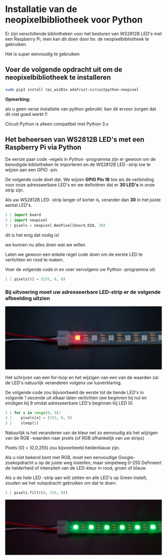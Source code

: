 # Installatie van de neopixelbibliotheek voor Python

Er zijn verschillende bibliotheken voor het besturen van WS2812B LED's met een Raspberry Pi, men kan dit doen door bv. de neopixelbibliotheek te gebruiken.

Het is super eenvoudig te gebruiken

## Voer de volgende opdracht uit om de neopixelbibliotheek te installeren

```bash
sudo pip3 install rpi_ws281x adafruit-circuitpython-neopixel
```

**Opmerking:**

als u geen verse installatie van python gebruikt.
kan dit ervoor zorgen dat dit niet goed werkt !!

Circuit Python is alleen compatibel met Python 3.x

## Het beheersen van WS2812B LED's met een Raspberry Pi via Python

De eerste paar code -regels in  Python -programma zijn er gewoon om de benodigde bibliotheken te importeren en de WS2812B LED -strip toe te wijzen aan een GPIO -pin.

De volgende code doet dat.
We wijzen **GPIO Pin 18** toe als de verbinding voor onze adresseerbare LED's en we definiëren dat er **30 LED's** in onze strip zijn.

Als uw WS2812B LED -strip langer of korter is, verander dan **30** in het juiste aantal LED's.

```python
1 | import board
2 | import neopixel
3 | pixels = neopixel.NeoPixel(board.D18, 30)
```

dit is het enig dat nodig is!

we kunnen nu alles doen wat we willen.

Laten we gewoon een enkele regel code doen om de eerste LED te verlichten en rood te maken.

Voer de volgende code in en voer vervolgens uw Python -programma uit:

```python
1 | pixels[0] = (255, 0, 0)
```

### Bij uitvoering moet uw adresseerbare LED-strip er de volgende afbeelding uitzien

![ledstrip rood.jpg](<pi led configuraties/ledstrip rood.jpg>)

Het schrijven van een for-loop en het wijzigen van een van de waarden zal de LED's natuurlijk veranderen volgens uw lusverklaring.

 De volgende code zou bijvoorbeeld de eerste tot de tiende LED's in volgorde 1 seconde uit elkaar laten verlichten (we beginnen bij nul en eindigen bij 9 omdat adresseerbare LED's beginnen bij LED 0).

```python
1 | for x in range(0, 9):
2 |    pixels[x] = (255, 0, 0)
3 |    sleep(1)
```

Natuurlijk is het veranderen van de kleur net zo eenvoudig als het wijzigen van de RGB -waarden naar pixels (of RGB afhankelijk van uw strips)

Pixels [0] = (0,0,255) zou bijvoorbeeld helderblauw zijn.

 Als u niet bekend bent met RGB, moet een eenvoudige Google-zoekopdracht u op de juiste weg instellen, maar simpelweg 0-255 Definieert de helderheid of intensiteit van de LED-kleur in rood, groen of blauw.

Als u de hele LED -strip aan wilt zetten en alle LED's op Green instelt, zouden we het vulopdracht gebruiken om dat te doen:

```python
1 | pixels.fill((0, 255, 0))
```

![ledstrip groen.jpg](<pi led configuraties/ledstrip groen.jpg>)
